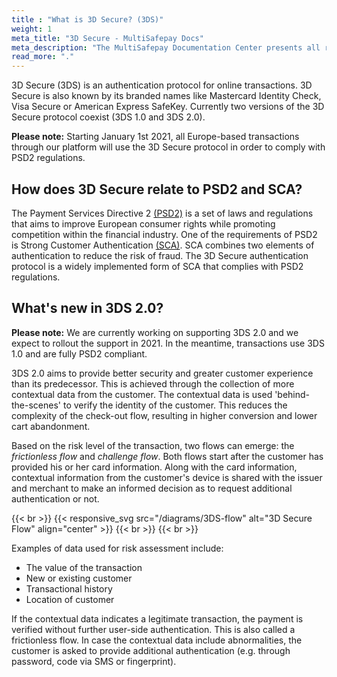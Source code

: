 ```yaml
---
title : "What is 3D Secure? (3DS)"
weight: 1
meta_title: "3D Secure - MultiSafepay Docs"
meta_description: "The MultiSafepay Documentation Center presents all relevant information about our Plugins and API. You can also find support pages for Payment Methods, Tools and General Questions as well as the contact details of our Support and Integration Teams."
read_more: "."
---
```


3D Secure (3DS) is an authentication protocol for online transactions. 3D Secure is also known by its branded names like Mastercard Identity Check, Visa Secure or American Express SafeKey. Currently two versions of the 3D Secure protocol coexist (3DS 1.0 and 3DS 2.0).

**Please note:** Starting January 1st 2021, all Europe-based transactions through our platform will use the 3D Secure protocol in order to comply with PSD2 regulations.

## How does 3D Secure relate to PSD2 and SCA?

The Payment Services Directive 2 [(PSD2)](/faq/payment-regulations/payment-service-directive-2/) is a set of laws and regulations that aims to improve European consumer rights while promoting competition within the financial industry. One of the requirements of PSD2 is Strong Customer Authentication [(SCA)](/faq/payment-regulations/strong-customer-authentication/). SCA combines two elements of authentication to reduce the risk of fraud. The 3D Secure authentication protocol is a widely implemented form of SCA that complies with PSD2 regulations.

## What's new in 3DS 2.0?

**Please note:** We are currently working on supporting 3DS 2.0 and we expect to rollout the support in 2021. In the meantime, transactions use 3DS 1.0 and are fully PSD2 compliant.

3DS 2.0 aims to provide better security and greater customer experience than its predecessor. This is achieved through the collection of more contextual data from the customer. The contextual data is used 'behind-the-scenes' to verify the identity of the customer. This reduces the complexity of the check-out flow, resulting in higher conversion and lower cart abandonment.

Based on the risk level of the transaction, two flows can emerge: the *frictionless flow* and *challenge flow*. Both flows start after the customer has provided his or her card information. Along with the card information, contextual information from the customer's device is shared with the issuer and merchant to make an informed decision as to request additional authentication or not.

{{< br >}}
{{< responsive_svg src="/diagrams/3DS-flow" alt="3D Secure Flow" align="center" >}}
{{< br >}}
{{< br >}}

Examples of data used for risk assessment include:

* The value of the transaction
* New or existing customer
* Transactional history
* Location of customer

If the contextual data indicates a legitimate transaction, the payment is verified without further user-side authentication. This is also called a frictionless flow. In case the contextual data include abnormalities, the customer is asked to provide additional authentication (e.g. through password, code via SMS or fingerprint).
